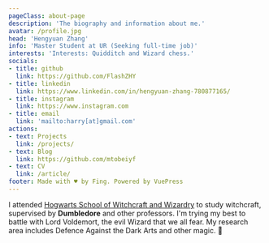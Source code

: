 ```yaml
---
pageClass: about-page
description: 'The biography and information about me.'
avatar: /profile.jpg
head: 'Hengyuan Zhang'
info: 'Master Student at UR (Seeking full-time job)'
interests: 'Interests: Quidditch and Wizard chess.'
socials:
- title: github
  link: https://github.com/FlashZHY
- title: linkedin
  link: https://www.linkedin.com/in/hengyuan-zhang-780877165/
- title: instagram
  link: https://www.instagram.com
- title: email
  link: 'mailto:harry[at]gmail.com'
actions:
- text: Projects
  link: /projects/
- text: Blog
  link: https://github.com/mtobeiyf
- text: CV
  link: /article/
footer: Made with ♥ by Fing. Powered by VuePress
---
```


<AboutCard :frontmatter="$page.frontmatter" >

I attended [Hogwarts School of Witchcraft and Wizardry](https://en.wikipedia.org/wiki/Hogwarts) to study witchcraft, supervised by **Dumbledore** and other professors. I'm trying my best to battle with Lord Voldemort, the evil Wizard that we all fear. My research area includes Defence Against the Dark Arts and other magic. :dizzy:

</AboutCard>

<style lang="stylus">

.theme-container.about-page .page
  background-color #e6ecf0
  min-height calc(100vh)
  
  .last-updated
    display none

</style>
